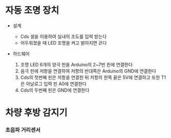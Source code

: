 # 자동 조명 장치
- 설계
	- Cds 셀을 이용하여 실내의 조도를 입력 받는다
	- 어두워졌을 때 LED 조명을 켜고 밝아지면 끈다

- 하드웨어
	1. 조명 LED 6개의 양극 핀을 Arduino의 2~7번 핀에 연결한다
	2. 음극 핀에 저항을 연결하여 저항의 반대쪽은 Arduino의 GND에 연결한다
	3. Cds의 첫번째 핀은 저항을 연결한 뒤 저항의 한쪽 끝은 5V에 연결하고 또한 T1은 아날로그 입력 핀 A0에 연결한다
	4. Cds의 두번째 핀은 GND에 연결한다


# 차량 후방 감지기
### 초음파 거리센서
